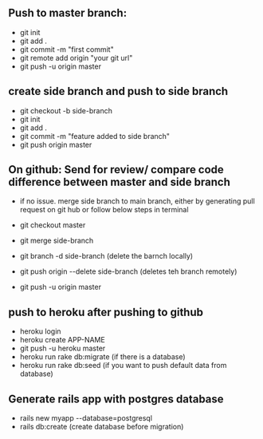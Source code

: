 ## Push to master branch:
- git init
- git add .
- git commit -m "first commit"
- git remote add origin "your git url"
- git push -u origin master

## create side branch and push to side branch
- git checkout -b side-branch
- git init
- git add .
- git commit -m "feature added to side branch"
- git push origin master


## On github: Send for review/ compare code difference between master and side branch

- if no issue. merge side branch to main branch, either by generating pull request on git hub or follow below steps in terminal

- git checkout master
- git merge side-branch
- git branch -d side-branch (delete the barnch locally)
- git push origin --delete side-branch (deletes teh branch remotely)
- git push -u origin master


## push to heroku after pushing to github
- heroku login
- heroku create APP-NAME
- git push -u heroku master
- heroku run rake db:migrate (if there is a database)
- heroku run rake db:seed (if you want to push default data from database)

## Generate rails app with postgres database
- rails new myapp --database=postgresql
- rails db:create (create database before migration)
